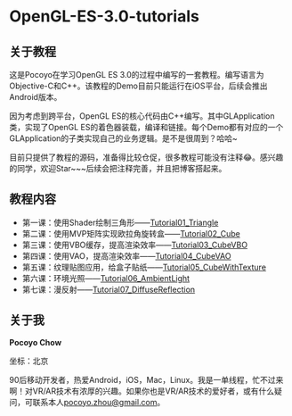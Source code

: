 # OpenGL-ES-3.0-tutorials
## 关于教程
这是Pocoyo在学习OpenGL ES 3.0的过程中编写的一套教程。编写语言为Objective-C和C++。该教程的Demo目前只能运行在iOS平台，后续会推出Android版本。

因为考虑到跨平台，OpenGL ES的核心代码由C++编写。其中GLApplication类，实现了OpenGL ES的着色器装载，编译和链接。每个Demo都有对应的一个GLApplication的子类实现自己的业务逻辑。是不是很周到？哈哈~

目前只提供了教程的源码，准备得比较仓促，很多教程可能没有注释😂。感兴趣的同学，欢迎Star~~~后续会把注释完善，并且把博客搭起来。

## 教程内容
* 第一课：使用Shader绘制三角形——[Tutorial01_Triangle](https://github.com/PocoyoChow/OpenGL-ES-3.0-tutorials/tree/master/Tutorial01_Triangle)
* 第二课：使用MVP矩阵实现欧拉角旋转盒——[Tutorial02_Cube](https://github.com/PocoyoChow/OpenGL-ES-3.0-tutorials/tree/master/Tutorial02_Cube)
* 第三课：使用VBO缓存，提高渲染效率——[Tutorial03_CubeVBO](https://github.com/PocoyoChow/OpenGL-ES-3.0-tutorials/tree/master/Tutorial03_CubeVBO)
* 第四课：使用VAO，提高渲染效率——[Tutorial04_CubeVAO](https://github.com/PocoyoChow/OpenGL-ES-3.0-tutorials/tree/master/Tutorial04_CubeVAO)
* 第五课：纹理贴图应用，给盒子贴纸——[Tutorial05_CubeWithTexture](https://github.com/PocoyoChow/OpenGL-ES-3.0-tutorials/tree/master/Tutorial05_CubeWithTexture)
* 第六课：环境光照——[Tutorial06_AmbientLight](https://github.com/PocoyoChow/OpenGL-ES-3.0-tutorials/tree/master/Tutorial06_AmbientLight)
* 第七课：漫反射——[Tutorial07_DiffuseReflection](https://github.com/PocoyoChow/OpenGL-ES-3.0-tutorials/tree/master/Tutorial07_DiffuseReflection)

## 关于我
**Pocoyo Chow**

坐标：北京

90后移动开发者，热爱Android，iOS，Mac，Linux。我是一单线程，忙不过来啊！对VR/AR技术有浓厚的兴趣。如果你也是VR/AR技术的爱好者，或有什么疑问，可联系本人<pocoyo.zhou@gmail.com>。